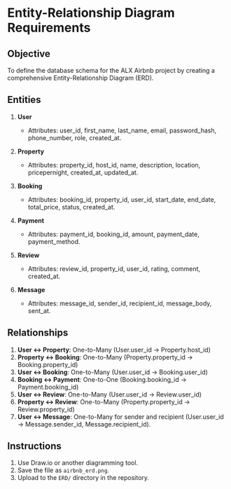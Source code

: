 # Entity-Relationship Diagram Requirements

## Objective
To define the database schema for the ALX Airbnb project by creating a comprehensive Entity-Relationship Diagram (ERD).

## Entities
1. **User**
   - Attributes: user_id, first_name, last_name, email, password_hash, phone_number, role, created_at.

2. **Property**
   - Attributes: property_id, host_id, name, description, location, pricepernight, created_at, updated_at.

3. **Booking**
   - Attributes: booking_id, property_id, user_id, start_date, end_date, total_price, status, created_at.

4. **Payment**
   - Attributes: payment_id, booking_id, amount, payment_date, payment_method.

5. **Review**
   - Attributes: review_id, property_id, user_id, rating, comment, created_at.

6. **Message**
   - Attributes: message_id, sender_id, recipient_id, message_body, sent_at.

## Relationships
1. **User ↔ Property**: One-to-Many (User.user_id → Property.host_id)
2. **Property ↔ Booking**: One-to-Many (Property.property_id → Booking.property_id)
3. **User ↔ Booking**: One-to-Many (User.user_id → Booking.user_id)
4. **Booking ↔ Payment**: One-to-One (Booking.booking_id → Payment.booking_id)
5. **User ↔ Review**: One-to-Many (User.user_id → Review.user_id)
6. **Property ↔ Review**: One-to-Many (Property.property_id → Review.property_id)
7. **User ↔ Message**: One-to-Many for sender and recipient (User.user_id → Message.sender_id, Message.recipient_id).

## Instructions
1. Use Draw.io or another diagramming tool.
2. Save the file as `airbnb_erd.png`.
3. Upload to the `ERD/` directory in the repository.

